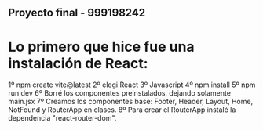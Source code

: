 ## Proyecto final - 999198242

# Lo primero que hice fue una instalación de React:
1º npm create vite@latest
2º elegi React
3º Javascript
4º npm install
5º npm run dev
6º Borré los componentes preinstalados, dejando solamente main.jsx
7º Creamos los componentes base: Footer, Header, Layout, Home, NotFound y RouterApp en clases.
8º Para crear el RouterApp instalé la dependencia "react-router-dom".